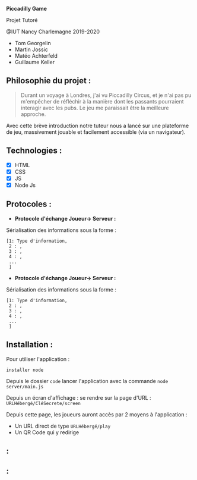 **Piccadilly Game**

Projet Tutoré

@IUT Nancy Charlemagne 2019-2020

 - Tom Georgelin
 - Martin Jossic
 - Matéo Achterfeld
 - Guillaume Keller

## Philosophie du projet :

> Durant un voyage à Londres, j'ai vu Piccadilly Circus, et je n'ai pas pu m'empêcher de réfléchir à la manière dont les passants pourraient interagir avec les pubs. Le jeu me paraissait être la meilleure approche.

Avec cette brève introduction notre tuteur nous a lancé sur une plateforme de jeu, massivement jouable et facilement accessible (via un navigateur).

## Technologies :
	
 - [x] HTML
 - [x] CSS
 - [x] JS
 - [x] Node Js

## Protocoles :

 - **Protocole d'échange Joueur-> Serveur :**


Sérialisation des informations sous la forme :

	[1: Type d'information,
	 2 : ,
	 3 : ,
	 4 : ,
	 ...
	 ]


 - **Protocole d'échange Joueur-> Serveur :**

Sérialisation des informations sous la forme :

	[1: Type d'information,
	 2 : ,
	 3 : ,
	 4 : ,
	 ...
	 ]


## Installation :

Pour utiliser l'application :

	installer node

Depuis le dossier `code` lancer l'application avec la commande
`node server/main.js` 

Depuis un écran d'affichage : se rendre sur la page d'URL :
`URLHébergé/CléSecrete/screen`

Depuis cette page, les joueurs auront accès par 2 moyens à l'application :

 - Un URL direct de type `URLHébergé/play`
 - Un QR Code qui y redirige

 

##  :


##  :


